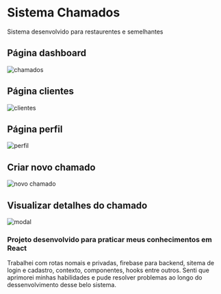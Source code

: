 # Sistema Chamados
Sistema desenvolvido para restaurentes e semelhantes 

## Página dashboard
![chamados](https://github.com/Fabiodev331/Chamados/assets/110556739/ce2493ab-d5ea-4894-95e2-c1a81672fbbf)

## Página clientes
![clientes](https://github.com/Fabiodev331/Chamados/assets/110556739/8400d3dd-6d37-4a70-a79a-b033271e8515)

## Página perfil
![perfil](https://github.com/Fabiodev331/Chamados/assets/110556739/a5449c88-9989-4ae6-a473-7e25acdd3c0b)

## Criar novo chamado
![novo chamado](https://github.com/Fabiodev331/Chamados/assets/110556739/dd77b554-3051-4730-b7ce-48017848e882)

## Visualizar detalhes do chamado
![modal](https://github.com/Fabiodev331/Chamados/assets/110556739/f70e0f16-d68b-4e1d-9e56-92513d48ac64)


### Projeto desenvolvido para praticar meus conhecimentos em React 
<p>
  Trabalhei com rotas nomais e privadas, firebase para backend, sitema de login e cadastro, contexto, componentes, hooks entre outros.
  Senti que aprimorei minhas habilidades e pude resolver problemas ao longo do dessenvolvimento desse belo sistema.
</p>
